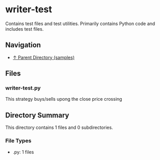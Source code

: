 # writer-test

Contains test files and test utilities. Primarily contains Python code and includes test files.

## Navigation

* [↑ Parent Directory (samples)](../README.md)

## Files

### writer-test.py

This strategy buys/sells upong the close price crossing


## Directory Summary

This directory contains 1 files and 0 subdirectories.

### File Types

* .py: 1 files
